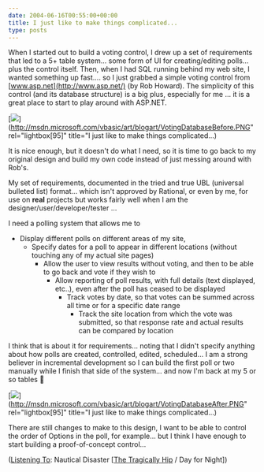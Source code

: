 ```yaml
---
date: 2004-06-16T00:55:00+00:00
title: I just like to make things complicated...
type: posts
---
```

When I started out to build a voting control, I drew up a set of requirements that led to a 5+ table system... some form of UI for creating/editing polls... plus the control itself. Then, when I had SQL running behind my web site, I wanted something up fast.... so I just grabbed a simple voting control from [www.asp.net](http://www.asp.net/) (by Rob Howard). The simplicity of this control (and its database structure) is a big plus, especially for me ... it is a great place to start to play around with ASP.NET.

[<img src="http://msdn.microsoft.com/vbasic/art/blogart/VotingDatabaseBefore_sml.jpg" border="0" />](http://msdn.microsoft.com/vbasic/art/blogart/VotingDatabaseBefore.PNG" rel="lightbox[95]" title="I just like to make things complicated...)

It is nice enough, but it doesn't do what I need, so it is time to go back to my original design and build my own code instead of just messing around with Rob's.

My set of requirements, documented in the tried and true UBL (universal bulleted list) format... which isn't approved by Rational, or even by me, for use on **real** projects but works fairly well when I am the designer/user/developer/tester ...

I need a polling system that allows me to

  * Display different polls on different areas of my site,
      * Specify dates for a poll to appear in different locations (without touching any of my actual site pages)
          * Allow the user to view results without voting, and then to be able to go back and vote if they wish to
              * Allow reporting of poll results, with full details (text displayed, etc..), even after the poll has ceased to be displayed
                  * Track votes by date, so that votes can be summed across all time or for a specific date range
                      * Track the site location from which the vote was submitted, so that response rate and actual results can be compared by location

I think that is about it for requirements... noting that I didn't specify anything about how polls are created, controlled, edited, scheduled... I am a strong believer in incremental development so I can build the first poll or two manually while I finish that side of the system... and now I'm back at my 5 or so tables 🙂

[<img src="http://msdn.microsoft.com/vbasic/art/blogart/VotingDatabaseAfter_sml.jpg" border="0" />](http://msdn.microsoft.com/vbasic/art/blogart/VotingDatabaseAfter.PNG" rel="lightbox[95]" title="I just like to make things complicated...)

There are still changes to make to this design, I want to be able to control the order of Options in the poll, for example... but I think I have enough to start building a proof-of-concept control...


  ([Listening To](https://learn.microsoft.com/en-us/previous-versions/dotnet/articles/ms973230(v=msdn.10)): Nautical Disaster [[The Tragically Hip](http://www.windowsmedia.com/mg/search.asp?srch=The+Tragically+Hip) / Day for Night])
